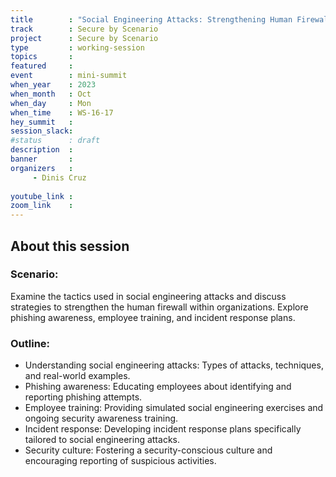 ```yaml
---
title        : "Social Engineering Attacks: Strengthening Human Firewall(Panel)"
track        : Secure by Scenario
project      : Secure by Scenario
type         : working-session
topics       :
featured     :
event        : mini-summit
when_year    : 2023
when_month   : Oct
when_day     : Mon
when_time    : WS-16-17
hey_summit   : 
session_slack:
#status      : draft
description  :
banner       : 
organizers   :
     - Dinis Cruz
     
youtube_link : 
zoom_link    : 
---
```


## About this session

### Scenario: 
Examine the tactics used in social engineering attacks and discuss strategies to strengthen the human firewall within organizations. Explore phishing awareness, employee training, and incident response plans. 

### Outline:
- Understanding social engineering attacks: Types of attacks, techniques, and real-world examples.
- Phishing awareness: Educating employees about identifying and reporting phishing attempts.
- Employee training: Providing simulated social engineering exercises and ongoing security awareness training.
- Incident response: Developing incident response plans specifically tailored to social engineering attacks.
- Security culture: Fostering a security-conscious culture and encouraging reporting of suspicious activities.

